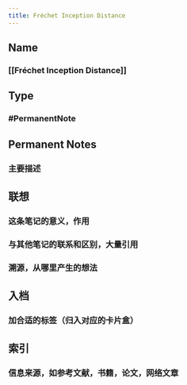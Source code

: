 ```yaml
---
title: Fréchet Inception Distance
---
```


## Name
### [[Fréchet Inception Distance]]
## Type
### #PermanentNote
## Permanent Notes
### 主要描述
## 联想
### 这条笔记的意义，作用
### 与其他笔记的联系和区别，大量引用
### 溯源，从哪里产生的想法
## 入档
### 加合适的标签（归入对应的卡片盒）
## 索引
### 信息来源，如参考文献，书籍，论文，网络文章
